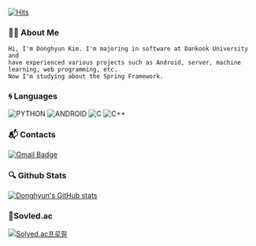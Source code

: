 [![Hits](https://hits.seeyoufarm.com/api/count/incr/badge.svg?url=https%3A%2F%2Fgithub.com%2FDonghyun-34&count_bg=%2379C83D&title_bg=%23555555&icon=&icon_color=%23E7E7E7&title=hits&edge_flat=false)](https://hits.seeyoufarm.com)

### 🙇‍♂️ About Me
    Hi, I'm Donghyun Kim. I'm majoring in software at Dankook University and 
    have experienced various projects such as Android, server, machine learning, web programming, etc.
    Now I'm studying about the Spring Framework.

### 🌀 Languages
![PYTHON](https://img.shields.io/badge/PYTHON-%E2%98%85%E2%98%85%E2%98%85%E2%98%86%E2%98%86-0696D7?style=plastic&logo=Python&logoColor=white) ![ANDROID](https://img.shields.io/badge/JAVA%20&%20ANDROID-%E2%98%85%E2%98%85%E2%98%85%E2%98%86%E2%98%86-3DDC84?style=plastic&logo=android&logoColor=white)
![C](https://img.shields.io/badge/C-%E2%98%85%E2%98%85%E2%98%85%E2%98%85%E2%98%86-3DDC84?style=plastic&logo=c&logoColor=white)  ![C++](https://img.shields.io/badge/C++-%E2%98%85%E2%98%85%E2%98%85%E2%98%85%E2%98%86-3DDC84?style=plastic)


### 📬 Contacts
[![Gmail Badge](https://img.shields.io/badge/Gmail-d14836?style=flat-square&logo=Gmail&logoColor=white&link=mailto:akakak41359@gmail.com)](mailto:akakak41359@gmail.com) 


### 🔍 Github Stats
[![Donghyun's GitHub stats](https://github-readme-stats.vercel.app/api?username=Donghyun-34)](https://github.com/Donghyun-34/github-readme-stats)

### 🏅Sovled.ac
[![Solved.ac프로필](http://mazassumnida.wtf/api/v2/generate_badge?boj={handle})](https://solved.ac/{handle})
